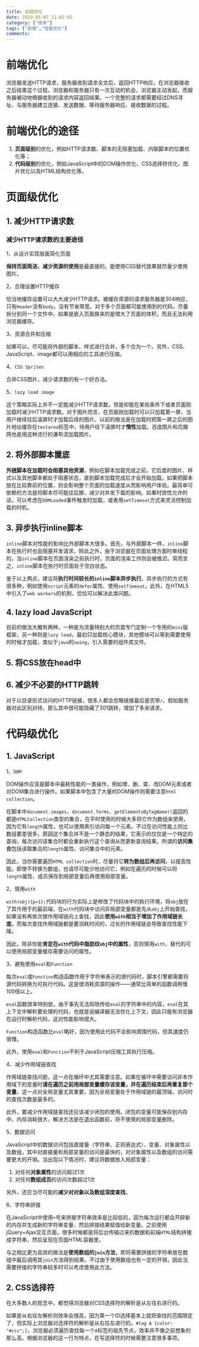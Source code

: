 ```yaml
---
title: 前端优化
date: 2019-05-07 11:02:02
category: ["技术"]
tags: ["前端","性能优化"]
comments:
---
```


# 前端优化 #

浏览器发送HTTP请求，服务器收到请求全文后，返回HTTP响应，在浏览器接收之后结束这个过程。浏览器和服务器只有一次互动的机会，浏览器主动发起，而服务器被动地根据收到的请求内容返回结果。一个完整的请求都需要经过DNS寻址、与服务器建立连接、发送数据、等待服务器响应、接收数据的过程。

<!--more-->

# 前端优化的途径 #

1. **页面级别**的优化，例如HTTP请求数、脚本的无阻塞加载、内联脚本的位置优化等；
2. **代码级别**的优化，例如JavaScript中的DOM操作优化、CSS选择符优化、图片优化以及HTML结构优化等。

# 页面级优化 #

## 1. 减少HTTP请求数 ##

### 减少HTTP请求数的主要途径 ###

1、从设计实现层面简化页面

**保持页面简洁、减少资源的使用**是最直接的。能使用CSS替代效果就尽量少使用图片。

2、合理设置HTTP缓存

恰当地缓存设置可以大大减少HTTP请求。被缓存资源的请求服务器是304响应，只有`Header`没有`body`，没有节省带宽。对于多个页面都可能使用到的代码，尽量拆分到同一个文件中。如果是嵌入页面换来的是增大了页面的体积，而且无法利用浏览器缓存。

3、资源合并和压缩

如果可以，尽可能将外部的脚本、样式进行合并，多个合为一个。另外，CSS、JavaScript、image都可以用相应的工具进行压缩。

4、`CSS Sprites`

合并CSS图片，减少请求数的有一个好办法。

5、`lazy load image`

这个策略实际上并不一定能减少HTTP请求数，但是却能在某些条件下或者页面刚加载时减少HTTP请求数。对于图片而言，在页面刚加载时可以只加载第一屏，当用户继续往后滚屏时才加载后续的图片。以前的做法是在加载时把第一屏之后的图片地址缓存在`textarea`标签中，待用户往下滚屏时才**惰性**加载。百度图片和花瓣网也是用这种流行的瀑布流加载图片。

## 2. 将外部脚本置底 ##

**外链脚本在加载时会阻塞其他资源**，例如在脚本加载完成之前，它后面的图片、样式以及其他脚本都处于阻塞状态，直到脚本加载完成后才会开始加载。如果把脚本放在比较靠前的位置，则会影响整个页面的加载速度从而影响用户体验。最简单可依赖的方法是将脚本尽可能往后挪，减少对并发下载的影响。如果时效性允许的话，可以考虑在`DOMLoaded`事件触发时加载，或者用`setTimeout`方式来灵活控制加载的时机。

## 3. 异步执行inline脚本 ##

`inline`脚本对性能的影响比外部脚本大很多。首先，与外部脚本一样，`inline`脚本在执行时也会阻塞并发请求，除此之外，由于浏览器在页面处理方面时单线程的，当`inline`脚本在页面渲染之前执行时，页面的渲染工作则会被推迟。简而言之，`inline`脚本在执行时页面处于空白状态。

鉴于以上两点，建议将**执行时间较长的`inline`脚本异步执行**。异步执行的方式有很多种，例如使用`script`元素的`defer`属性、使用`setTimeout`，此外，在HTML5中引入了`web workers`的机制，恰恰可以解决此类问题。

## 4. lazy load JavaScript ##

目前的做法大概有两种，一种是为流量特别大的页面专门定制一个专用的`mini`版框架，另一种则是`lazy load`，最初只加载核心模块，其他模块可以等到需要使用的时候才加载，类似于`java`的`swing`，引入需要的组件库文件。

## 5. 将CSS放在head中 ##

## 6. 减少不必要的HTTP跳转 ##

对于以目录形式访问的HTTP链接，很多人都会忽略链接最后是否带`/`，假如服务器对此区别对待，那么其中很可能隐藏了301跳转，增加了多余请求。

# 代码级优化 #

## 1. JavaScript ##

1、`DOM`

DOM操作应该是脚本中最耗性能的一类操作，例如增、删、查、改DOM元素或者对DOM集合进行操作。如果脚本中包含了大量的DOM操作则需要注意`html collection`。

在脚本中`document.images`、`document.forms`、`getElementsByTagName()`返回的都是`HTMLCollection`类型的集合，在平时使用的时候大多将它作为数组来使用，因为它有`length`属性，也可以使用索引访问每一个元素。不过在访问性能上则比数组要差很多，原因这个集合并不是一个静态的结果，它表示的仅仅是一个特定的查询，每次访问该集合时都会重新执行这个查询从而更新查询结果。所谓的**访问集合**包括读取集合的`length`属性、访问集合中的元素。

因此，当你需要遍历`HTML collection`时，尽量将它**转为数组后再访问**，以提高性能。即使不转换为数组，也请尽可能少地访问它，例如在遍历的时候可以将`length`属性、成员保存到局部变量后再使用局部变量。

2、慎用`with`

`with(obj){p=1};`代码块的行为实际上是修改了代码块中的执行环境，将`obj`放在了其作用于的最前端，在`with`代码块中访问非局部变量都是先从`obj`上开始查找，如果没有再依次按作用域链向上查找，因此**使用`with`相当于增加了作用域链长度**。而每次查找作用域链都是要消耗时间的，过长的作用域链会导致查找性能下降。

因此，除非你能**肯定在`with`代码中脂肪纹`obj`中的属性**，否则慎用`with`，替代的可以使用局部变量缓存需要访问的属性。

3、避免使用`eval`和`Function`

每次`eval`或`Function`构造函数作用于字符串表示的源代码时，脚本引擎都需要将源代码转换为可执行代码。这是很消耗资源的操作——通常比简单的函数调用慢100倍以上。

`eval`函数效率特别低，由于事先无法知晓传给`eval`的字符串中的内容，`eval`在其上下文中解析要处理的代码，也就是说编译器无法优化上下文，因此只能有浏览器在运行时解析代码，这对性能影响很大。

`Function`构造函数比`eval`略好，因为使用此代码不会影响周围代码，但其速度仍很慢。

此外，使用`eval`和`Function`不利于JavaScript压缩工具执行压缩。

4、减少作用域链查找

作用域链查找问题，这一点在循环中尤其需要注意。如果在循环中需要访问非本作用域下的变量时**请在遍历之前用局部变量缓存该变量，并在遍历结束后再重复那个变量**，这一点对全局变量尤其重要，因为全局变量处于作用域链的最顶端，访问时的查找次数是最多的。

此外，要减少作用域链查找还应该减少闭包的使用。闭包的变量可能保存到内存中，内存消耗很大，解决方法是在退出函数前，将不使用的局部变量删除。

5、数据访问

JavaScript中的数据访问包括直接量（字符串、正则表达式）、变量、对象属性以及数组，其中对直接量和局部变量的访问是最快的，对对象属性以及数组的访问需要更大的开销。当出现以下情况时，建议将数据放入局部变量：

1. 对任何**对象属性**的访问超过1次
2. 对任何**数组成员**的访问次数超过1次

另外，还应当尽可能的**减少对对象以及数组深度查找**。

6、字符串拼接

在JavaScript中使用`+`号来拼接字符串效率是比较低的，因为每次运行都会开辟新的内存并生成新的字符串变量，然后拼接结果赋值给新变量。之前使用jQuery+Ajax交互页面，很多时候都是将后台传输过来的数据和前端`HTML`结构拼接成字符串，然后呈现在页面HTML容器里。

与之相比更为高效的做法是**使用数组的`join`方法**，即将需要拼接的字符串放在数组中最后调用其`join`方法得到结果。不过由于使用数组也有一定的开销，因此当需要拼接的字符串较多时可以考虑使用此方法。

## 2. CSS选择符 ##

在大多数人的观念中，都觉得浏览器对CSS选择符的解析是从左往右进行的。

如果是从右往左解析则效率会很高，因为第一个ID选择基本上就把查找的范围限定了，但实际上浏览器对选择符的解析是从右往左进行的。`#tag A {color: "#ccc";}`，浏览器必须遍历查找每一个`A`标签的祖先节点，效率并不像之前想象的那么高。根据浏览器的这一行为特点，在写选择符的时候需要注意很多事项。